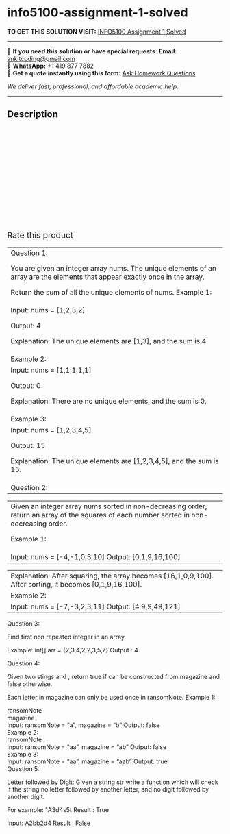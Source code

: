 # info5100-assignment-1-solved
**TO GET THIS SOLUTION VISIT:** [INFO5100 Assignment 1 Solved](https://www.ankitcodinghub.com/product/info5100-assignment-1-solved/)


---

📩 **If you need this solution or have special requests:** **Email:** ankitcoding@gmail.com  
📱 **WhatsApp:** +1 419 877 7882  
📄 **Get a quote instantly using this form:** [Ask Homework Questions](https://www.ankitcodinghub.com/services/ask-homework-questions/)

*We deliver fast, professional, and affordable academic help.*

---

<h2>Description</h2>



<div class="kk-star-ratings kksr-auto kksr-align-center kksr-valign-top" data-payload="{&quot;align&quot;:&quot;center&quot;,&quot;id&quot;:&quot;94974&quot;,&quot;slug&quot;:&quot;default&quot;,&quot;valign&quot;:&quot;top&quot;,&quot;ignore&quot;:&quot;&quot;,&quot;reference&quot;:&quot;auto&quot;,&quot;class&quot;:&quot;&quot;,&quot;count&quot;:&quot;0&quot;,&quot;legendonly&quot;:&quot;&quot;,&quot;readonly&quot;:&quot;&quot;,&quot;score&quot;:&quot;0&quot;,&quot;starsonly&quot;:&quot;&quot;,&quot;best&quot;:&quot;5&quot;,&quot;gap&quot;:&quot;4&quot;,&quot;greet&quot;:&quot;Rate this product&quot;,&quot;legend&quot;:&quot;0\/5 - (0 votes)&quot;,&quot;size&quot;:&quot;24&quot;,&quot;title&quot;:&quot;INFO5100 Assignment 1 Solved&quot;,&quot;width&quot;:&quot;0&quot;,&quot;_legend&quot;:&quot;{score}\/{best} - ({count} {votes})&quot;,&quot;font_factor&quot;:&quot;1.25&quot;}">

<div class="kksr-stars">

<div class="kksr-stars-inactive">
            <div class="kksr-star" data-star="1" style="padding-right: 4px">


<div class="kksr-icon" style="width: 24px; height: 24px;"></div>
        </div>
            <div class="kksr-star" data-star="2" style="padding-right: 4px">


<div class="kksr-icon" style="width: 24px; height: 24px;"></div>
        </div>
            <div class="kksr-star" data-star="3" style="padding-right: 4px">


<div class="kksr-icon" style="width: 24px; height: 24px;"></div>
        </div>
            <div class="kksr-star" data-star="4" style="padding-right: 4px">


<div class="kksr-icon" style="width: 24px; height: 24px;"></div>
        </div>
            <div class="kksr-star" data-star="5" style="padding-right: 4px">


<div class="kksr-icon" style="width: 24px; height: 24px;"></div>
        </div>
    </div>

<div class="kksr-stars-active" style="width: 0px;">
            <div class="kksr-star" style="padding-right: 4px">


<div class="kksr-icon" style="width: 24px; height: 24px;"></div>
        </div>
            <div class="kksr-star" style="padding-right: 4px">


<div class="kksr-icon" style="width: 24px; height: 24px;"></div>
        </div>
            <div class="kksr-star" style="padding-right: 4px">


<div class="kksr-icon" style="width: 24px; height: 24px;"></div>
        </div>
            <div class="kksr-star" style="padding-right: 4px">


<div class="kksr-icon" style="width: 24px; height: 24px;"></div>
        </div>
            <div class="kksr-star" style="padding-right: 4px">


<div class="kksr-icon" style="width: 24px; height: 24px;"></div>
        </div>
    </div>
</div>


<div class="kksr-legend" style="font-size: 19.2px;">
            <span class="kksr-muted">Rate this product</span>
    </div>
    </div>
<div class="page" title="Page 1">
<table>
<tbody>
<tr>
<td>
<div class="layoutArea">
<div class="column">
Question 1:

You are given an integer array nums. The unique elements of an array are the elements that appear exactly once in the array.

Return the sum of all the unique elements of nums. Example 1:

</div>
</div>
</td>
</tr>
<tr>
<td>
<div class="layoutArea">
<div class="column">
Input: nums = [1,2,3,2]

Output: 4

Explanation: The unique elements are [1,3], and the sum is 4.

</div>
</div>
</td>
</tr>
<tr>
<td>
<div class="layoutArea">
<div class="column">
Example 2:

</div>
</div>
</td>
</tr>
<tr>
<td>
<div class="layoutArea">
<div class="column">
Input: nums = [1,1,1,1,1]

Output: 0

Explanation: There are no unique elements, and the sum is 0.

</div>
</div>
</td>
</tr>
<tr>
<td>
<div class="layoutArea">
<div class="column">
Example 3:

</div>
</div>
</td>
</tr>
<tr>
<td>
<div class="layoutArea">
<div class="column">
Input: nums = [1,2,3,4,5]

Output: 15

Explanation: The unique elements are [1,2,3,4,5], and the sum is 15.

</div>
</div>
</td>
</tr>
<tr>
<td>
<div class="layoutArea">
<div class="column">
Question 2:

</div>
</div>
</td>
</tr>
</tbody>
</table>
<table>
<tbody>
<tr>
<td>
<div class="layoutArea">
<div class="column">
Given an integer array nums sorted in non-decreasing order, return an array of the squares of each number sorted in non-decreasing order.

Example 1:

</div>
</div>
</td>
</tr>
<tr>
<td>
<div class="layoutArea">
<div class="column">
Input: nums = [-4,-1,0,3,10] Output: [0,1,9,16,100]

</div>
</div>
</td>
</tr>
</tbody>
</table>
</div>
<div class="page" title="Page 2">
<table>
<tbody>
<tr>
<td>
<div class="layoutArea">
<div class="column">
Explanation: After squaring, the array becomes [16,1,0,9,100]. After sorting, it becomes [0,1,9,16,100].

</div>
</div>
</td>
</tr>
<tr>
<td>
<div class="layoutArea">
<div class="column">
Example 2:

</div>
</div>
</td>
</tr>
<tr>
<td>
<div class="layoutArea">
<div class="column">
Input: nums = [-7,-3,2,3,11] Output: [4,9,9,49,121]

</div>
</div>
</td>
</tr>
</tbody>
</table>
<div class="layoutArea">
<div class="column">
Question 3:

Find first non repeated integer in an array.

Example: int[] arr = {2,3,4,2,2,3,5,7} Output : 4

Question 4:

</div>
</div>
<div class="section">
<div class="layoutArea">
<div class="column">
Given two stings and , return true if can be constructed from magazine and false otherwise.

Each letter in magazine can only be used once in ransomNote. Example 1:

</div>
</div>
<div class="layoutArea">
<div class="column">
ransomNote

</div>
</div>
<div class="layoutArea">
<div class="column">
magazine

</div>
</div>
<div class="layoutArea">
<div class="column">
Input: ransomNote = “a”, magazine = “b” Output: false

</div>
</div>
<div class="layoutArea">
<div class="column">
Example 2:

</div>
</div>
<div class="layoutArea">
<div class="column">
ransomNote

</div>
</div>
<div class="layoutArea">
<div class="column">
Input: ransomNote = “aa”, magazine = “ab” Output: false

</div>
</div>
<div class="layoutArea">
<div class="column">
Example 3:

</div>
</div>
<div class="layoutArea">
<div class="column">
Input: ransomNote = “aa”, magazine = “aab” Output: true

</div>
</div>
</div>
</div>
<div class="page" title="Page 3">
<div class="layoutArea">
<div class="column">
Question 5:

Letter followed by Digit: Given a string str write a function which will check if the string no letter followed by another letter, and no digit followed by another digit.

For example: 1A3d4s5t Result : True

Input: A2bb2d4 Result : False

</div>
</div>
</div>

